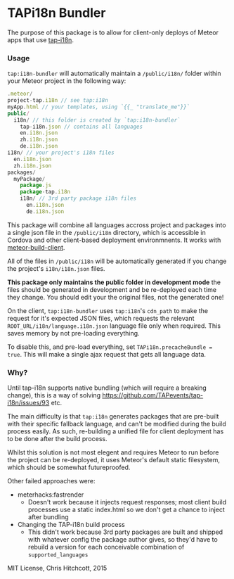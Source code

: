 # TAPi18n Bundler

The purpose of this package is to allow for client-only deploys of Meteor apps that use [tap-i18n](http://github.com/tapevents/tap-i18n).

### Usage

`tap:i18n-bundler` will automatically maintain a `/public/i18n/` folder within your Meteor project in the following way:

```javascript
.meteor/
project-tap.i18n // see tap:i18n
myApp.html // your templates, using `{{_ "translate_me"}}`
public/
  i18n/ // this folder is created by `tap:i18n-bundler`
    tap-i18n.json // contains all languages
    en.i18n.json
    zh.i18n.json
    de.i18n.json
i18n/ // your project's i18n files
  en.i18n.json
  zh.i18n.json
packages/
  myPackage/
    package.js
    package-tap.i18n
    i18n/ // 3rd party package i18n files
      en.i18n.json
      de.i18n.json
```

This package will combine all languages accross project and packages into a single json file in the `/public/i18n` directory, which is accessible in Cordova and other client-based deployment environmnents. It works with [meteor-build-client](https://github.com/frozeman/meteor-build-client).

All of the files in `/public/i18n` will be automatically generated if you change the project's `i18n/i18n.json` files.

**This package only maintains the public folder in development mode** the files should be generated in development and be re-deployed each time they change. You should edit your the original files, not the generated one!

On the client, `tap:i18n-bundler` uses `tap:i18n`'s `cdn_path` to make the request for it's expected JSON files, which requests the relevant `ROOT_URL/i18n/language.i18n.json` language file only when required. This saves memory by not pre-loading everything.

To disable this, and pre-load everything, set `TAPi18n.precacheBundle = true`. This will make a single ajax request that gets all language data.


### Why?

Until tap-i18n supports native bundling (which will require a breaking change), this is a way of solving https://github.com/TAPevents/tap-i18n/issues/93 etc.

The main difficulty is that `tap:i18n` generates packages that are pre-built with their specific fallback language, and can't be modified during the build process easily. As such, re-building a unified file for client deployment has to be done after the build process.

Whilst this solution is not most elegent and requires Meteor to run before the project can be re-deployed, it uses Meteor's default static filesystem, which should be somewhat futureproofed.

Other failed approaches were:

* meterhacks:fastrender
  * Doesn't work because it injects request responses; most client build processes use a static index.html so we don't get a chance to inject after bundling
* Changing the TAP-i18n build process
  * This didn't work because 3rd party packages are built and shipped with whatever config the package author gives, so they'd have to rebuild a version for each conceivable combination of `supported_languages`


MIT License, Chris Hitchcott, 2015
